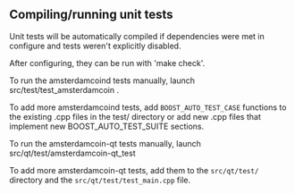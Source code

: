 Compiling/running unit tests
------------------------------------

Unit tests will be automatically compiled if dependencies were met in configure
and tests weren't explicitly disabled.

After configuring, they can be run with 'make check'.

To run the amsterdamcoind tests manually, launch src/test/test_amsterdamcoin .

To add more amsterdamcoind tests, add `BOOST_AUTO_TEST_CASE` functions to the existing
.cpp files in the test/ directory or add new .cpp files that
implement new BOOST_AUTO_TEST_SUITE sections.

To run the amsterdamcoin-qt tests manually, launch src/qt/test/amsterdamcoin-qt_test

To add more amsterdamcoin-qt tests, add them to the `src/qt/test/` directory and
the `src/qt/test/test_main.cpp` file.
